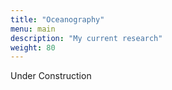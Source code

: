 ```yaml
---
title: "Oceanography"
menu: main
description: "My current research"
weight: 80
---
```


Under Construction